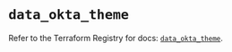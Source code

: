 # `data_okta_theme`

Refer to the Terraform Registry for docs: [`data_okta_theme`](https://registry.terraform.io/providers/okta/okta/4.20.0/docs/data-sources/theme).
